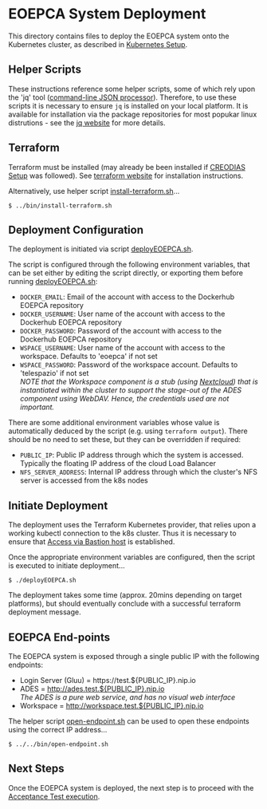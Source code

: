 # EOEPCA System Deployment

This directory contains files to deploy the EOEPCA system onto the Kubernetes cluster, as described in [Kubernetes Setup](../../kubernetes/README.md).

## Helper Scripts

These instructions reference some helper scripts, some of which rely upon the 'jq' tool ([command-line JSON processor](https://stedolan.github.io/jq/)). Therefore, to use these scripts it is necessary to ensure `jq` is installed on your local platform. It is available for installation via the package repositories for most popukar linux distrutions - see the [jq website](https://stedolan.github.io/jq/) for more details.

## Terraform

Terraform must be installed (may already be been installed if [CREODIAS Setup](../../creodias/README.md#terraform) was followed). See [terraform website](https://www.terraform.io/) for installation instructions.

Alternatively, use helper script [install-terraform.sh](../bin/install-terraform.sh)...
```
$ ../bin/install-terraform.sh
```

## Deployment Configuration

The deployment is initiated via script [deployEOEPCA.sh](deployEOEPCA.sh).

The script is configured through the following environment variables, that can be set either by editing the script directly, or exporting them before running [deployEOEPCA.sh](deployEOEPCA.sh):
* `DOCKER_EMAIL`: Email of the account with access to the Dockerhub EOEPCA repository
* `DOCKER_USERNAME`: User name of the account with access to the Dockerhub EOEPCA repository
* `DOCKER_PASSWORD`: Password of the account with access to the Dockerhub EOEPCA repository
* `WSPACE_USERNAME`: User name of the account with access to the workspace. Defaults to 'eoepca' if not set
* `WSPACE_PASSWORD`: Password of the workspace account. Defaults to 'telespazio' if not set<br>
  *NOTE that the Workspace component is a stub (using [Nextcloud](https://nextcloud.com/)) that is instantiated within the cluster to support the stage-out of the ADES component using WebDAV. Hence, the credentials used are not important.*

There are some additional environment variables whose value is automatically deduced by the script (e.g. using `terraform output`). There should be no need to set these, but they can be overridden if required:
* `PUBLIC_IP`: Public IP address through which the system is accessed. Typically the floating IP address of the cloud Load Balancer
* `NFS_SERVER_ADDRESS`: Internal IP address through which the cluster's NFS server is accessed from the k8s nodes

## Initiate Deployment

The deployment uses the Terraform Kubernetes provider, that relies upon a working kubectl connection to the k8s cluster. Thus it is necessary to ensure that [Access via Bastion host](../../kubernetes/README.md#access_via_bastion_host) is established.

Once the appropriate environment variables are configured, then the script is executed to initiate deployment...
```
$ ./deployEOEPCA.sh
```

The deployment takes some time (approx. 20mins depending on target platforms), but should eventually conclude with a successful terraform deployment message.

## EOEPCA End-points

The EOEPCA system is exposed through a single public IP with the following endpoints:
* Login Server (Gluu) = https://test.${PUBLIC_IP}.nip.io
* ADES = http://ades.test.${PUBLIC_IP}.nip.io<br>
  *The ADES is a pure web service, and has no visual web interface*
* Workspace = http://workspace.test.${PUBLIC_IP}.nip.io

The helper script [open-endpoint.sh](../../bin/open-endpoint.sh) can be used to open these endpoints using the correct IP address...
```
$ ../../bin/open-endpoint.sh
```

## Next Steps

Once the EOEPCA system is deployed, the next step is to proceed with the [Acceptance Test execution](../../test/acceptance/README.md).
